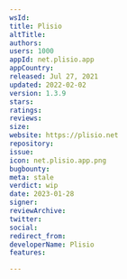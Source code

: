 ```yaml
---
wsId: 
title: Plisio
altTitle: 
authors: 
users: 1000
appId: net.plisio.app
appCountry: 
released: Jul 27, 2021
updated: 2022-02-02
version: 1.3.9
stars: 
ratings: 
reviews: 
size: 
website: https://plisio.net
repository: 
issue: 
icon: net.plisio.app.png
bugbounty: 
meta: stale
verdict: wip
date: 2023-01-28
signer: 
reviewArchive: 
twitter: 
social: 
redirect_from: 
developerName: Plisio
features: 

---
```



